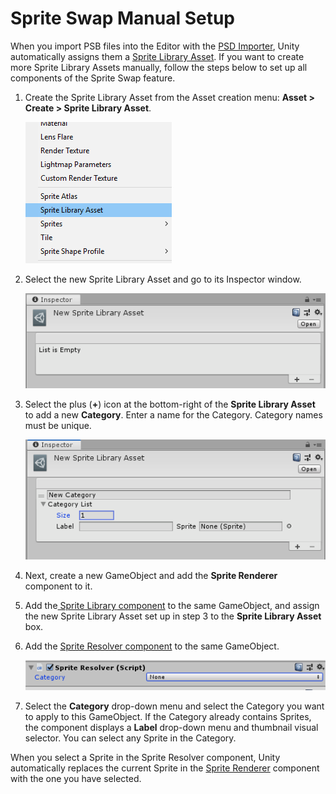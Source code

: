 # Sprite Swap Manual Setup

When you import PSB files into the Editor with the  [PSD Importer](https://docs.unity3d.com/Packages/com.unity.2d.psdimporter@latest/index.html?preview=1), Unity automatically assigns them a [Sprite Library Asset](SLAsset.md). If you want to create more Sprite Library Assets manually, follow the steps below to set up all components of the Sprite Swap feature.

1. Create the Sprite Library Asset from the Asset creation menu: __Asset > Create > Sprite Library Asset__.

   ![](images/image_7.png)
   
   
   
2. Select the new Sprite Library Asset and go to its Inspector window.

   ![](images/image_8.png)
   
   
   
3. Select the plus (__+__) icon at the bottom-right of the __Sprite Library Asset__ to add a new __Category__. Enter a name for the Category. Category names must be unique.

   ![](images/image_9.png)
   
   
   
4. Next, create a new GameObject and add the __Sprite Renderer__ component to it.
   
   
   
5. Add the[ Sprite Library component](SLComponent.md) to the same GameObject, and assign the new Sprite Library Asset set up in step 3 to the __Sprite Library Asset__ box.
   

6. Add the [Sprite Resolver component](SRComponent.md) to the same GameObject. 

   ![](images/image_10.png)

   

7. Select the __Category__ drop-down menu and select the Category you want to apply to this GameObject. If the Category already contains Sprites, the component displays a __Label__ drop-down menu and thumbnail visual selector. You can select any Sprite in the Category.

When you select a Sprite in the Sprite Resolver component, Unity automatically replaces the current Sprite in the [Sprite Renderer](https://docs.unity3d.com/Manual/class-SpriteRenderer.html) component with the one you have selected.

